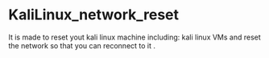 # KaliLinux_network_reset
It is made to reset yout kali linux machine including: kali linux VMs and reset the network so that you can reconnect to it .
